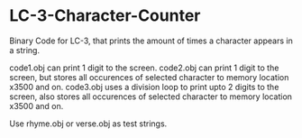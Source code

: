 # LC-3-Character-Counter
Binary Code for LC-3, that prints the amount of times a character appears in a string.

code1.obj can print 1 digit to the screen.
code2.obj can print 1 digit to the screen, but stores all occurences of selected character to memory location x3500 and on.
code3.obj uses a division loop to print upto 2 digits to the screen, also stores all occurences of selected character to memory location x3500 and on.

Use rhyme.obj or verse.obj as test strings.
